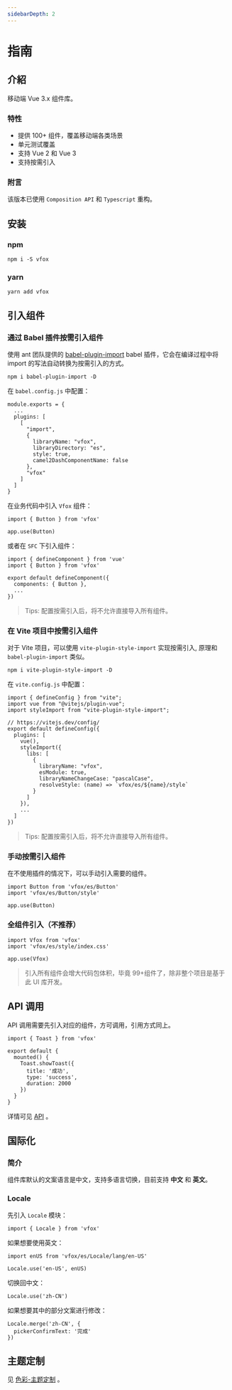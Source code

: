 ```yaml
---
sidebarDepth: 2
---
```


# 指南

## 介紹

移动端 Vue 3.x 组件库。

### 特性

- 提供 100+ 组件，覆盖移动端各类场景
- 单元测试覆盖
- 支持 Vue 2 和 Vue 3
- 支持按需引入

### 附言

该版本已使用 `Composition API` 和 `Typescript` 重构。

## 安装

### npm

```
npm i -S vfox
```

### yarn

```
yarn add vfox
```

## 引入组件

### 通过 Babel 插件按需引入组件

使用 ant 团队提供的 [babel-plugin-import](https://github.com/ant-design/babel-plugin-import) babel 插件，它会在编译过程中将 import 的写法自动转换为按需引入的方式。

```
npm i babel-plugin-import -D
```

在 `babel.config.js` 中配置：

```
module.exports = {
  ...
  plugins: [
    [
      "import",
      {
        libraryName: "vfox",
        libraryDirectory: "es",
        style: true,
        camel2DashComponentName: false
      },
      "vfox"
    ]
  ]
}
```

在业务代码中引入 `Vfox` 组件：

```
import { Button } from 'vfox'

app.use(Button)
```

或者在 `SFC` 下引入组件：

```
import { defineComponent } from 'vue'
import { Button } from 'vfox'

export default defineComponent({
  components: { Button },
  ...
})
```

> Tips: 配置按需引入后，将不允许直接导入所有组件。

### 在 Vite 项目中按需引入组件

对于 Vite 项目，可以使用 `vite-plugin-style-import` 实现按需引入, 原理和 `babel-plugin-import` 类似。

```
npm i vite-plugin-style-import -D
```

在 `vite.config.js` 中配置：

```
import { defineConfig } from "vite";
import vue from "@vitejs/plugin-vue";
import styleImport from "vite-plugin-style-import";

// https://vitejs.dev/config/
export default defineConfig({
  plugins: [
    vue(),
    styleImport({
      libs: [
        {
          libraryName: "vfox",
          esModule: true,
          libraryNameChangeCase: "pascalCase",
          resolveStyle: (name) => `vfox/es/${name}/style`
        }
      ]
    }),
    ...
  ]
})
```

> Tips: 配置按需引入后，将不允许直接导入所有组件。

### 手动按需引入组件

在不使用插件的情况下，可以手动引入需要的组件。

```
import Button from 'vfox/es/Button'
import 'vfox/es/Button/style'

app.use(Button)
```

### 全组件引入（不推荐）

```
import Vfox from 'vfox'
import 'vfox/es/style/index.css'

app.use(Vfox)
```

> 引入所有组件会增大代码包体积，毕竟 99+组件了，除非整个项目是基于此 UI 库开发。

## API 调用

API 调用需要先引入对应的组件，方可调用，引用方式同上。

```
import { Toast } from 'vfox'

export default {
  mounted() {
    Toast.showToast({
      title: '成功',
      type: 'success',
      duration: 2000
    })
  }
}
```

详情可见 [API](./apis/Toast.md) 。

## 国际化

### 简介

组件库默认的文案语言是中文，支持多语言切换，目前支持 **中文** 和 **英文**。

### Locale

先引入 `Locale` 模块：

```
import { Locale } from 'vfox'
```

如果想要使用英文：

```
import enUS from 'vfox/es/Locale/lang/en-US'

Locale.use('en-US', enUS)
```

切换回中文：

```
Locale.use('zh-CN')
```

如果想要其中的部分文案进行修改：

```
Locale.merge('zh-CN', {
  pickerConfirmText: '完成'
})
```

## 主题定制

见 [色彩-主题定制](./design/color.md#主题定制) 。
